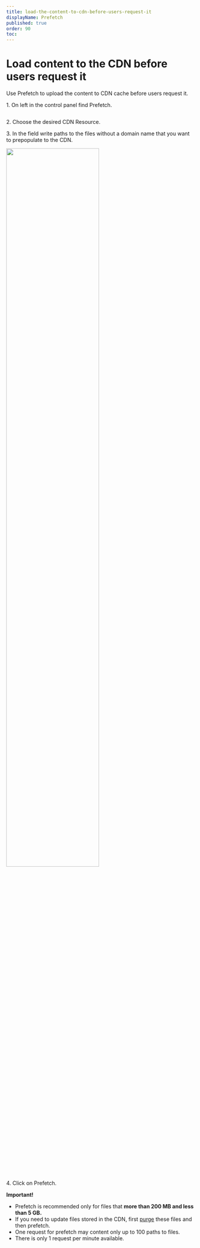 ```yaml
---
title: load-the-content-to-cdn-before-users-request-it
displayName: Prefetch
published: true
order: 90
toc:
---
```

# Load content to the CDN before users request it

Use Prefetch to upload the content to CDN cache before users request it. 

1\. On left in the control panel find Prefetch.  
  
<img src="https://support.gcore.com/hc/article_attachments/115003192585/chrome_2017-04-11_19-12-13.png" alt="">  
  
2\. Choose the desired CDN Resource.

3\. In the field write paths to the files without a domain name that you want to prepopulate to the CDN.

<img src="https://support.gcore.com/hc/article_attachments/115011325785/Screenshot-2018-1-1_G-Core_Labs___________CDN-_________________.png" alt="" width="70%">  

4\. Click on Prefetch.

**Important!** 

 - Prefetch is recommended only for files that **more than 200 MB and less than 5 GB.**
 - If you need to update files stored in the CDN, first <a href="https://gcore.com/docs/cdn/purge/clear-cdn-resource-cache-by-url-pattern-or-all" target="_blank">purge</a> these files and then prefetch.
 - One request for prefetch may content only up to 100 paths to files.
 - There is only 1 request per minute available.